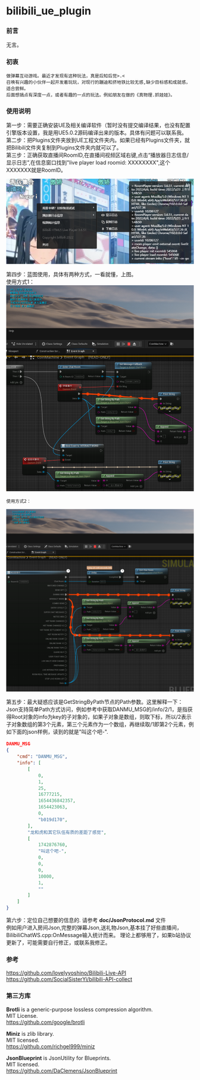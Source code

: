 # bilibili_ue_plugin

### 前言
无言。

### 初衷
    做弹幕互动游戏。最近才发现有这种玩法，真是后知后觉>.< 
    召唤有兴趣的小伙伴一起开发着玩玩，对现行的蹦迪和挤地铁比较无感,缺少目标感和成就感，适合尝鲜。
    后面想搞点有深度一点，或者有趣的一点的玩法。例如朋友在做的《真物理.抓娃娃》。

### ****使用说明****
第一步：需要正确安装UE及相关编译软件（暂时没有提交编译结果，也没有配置引擎版本设置，我是用UE5.0.2源码编译出来的版本。具体有问题可以联系我。  
第二步：把Plugins文件夹放到UE工程文件夹内。如果已经有Plugins文件夹，就把Bilibili文件夹复制到Plugins文件夹内就可以了。  
第三步：正确获取直播间RoomID,在直播间视频区域右键,点击“播放器日志信息/显示日志”,在信息窗口找到"live player load roomid: XXXXXXXX",这个XXXXXXX就是RoomID。  

![roomid获取](https://raw.githubusercontent.com/chironc/bilibili_ue_plugin/main/doc/roomid%E8%8E%B7%E5%8F%96%E6%96%B9%E5%BC%8F.png)

第四步：蓝图使用，具体有两种方式，一看就懂，上图。   
    使用方式1：  
![使用方式1](https://raw.githubusercontent.com/chironc/bilibili_ue_plugin/main/doc/%E4%BD%BF%E7%94%A8%E6%96%B9%E5%BC%8F1.png)

    使用方式2：  
![使用方式1](https://raw.githubusercontent.com/chironc/bilibili_ue_plugin/main/doc/%E4%BD%BF%E7%94%A8%E6%96%B9%E5%BC%8F2.png)

第五步：最大疑惑应该是GetStringByPath节点的Path参数。这里解释一下：  
Json支持简单Path方式访问，例如参考中获取DANMU_MSG的/info/2/1，是指获得Root对象的info为key的子对象的，如果子对象是数组，则取下标，所以/2表示子对象数组的第3个元素，第三个元素作为一个数组，再继续取/1即第2个元素，例如下面的json样例，读到的就是"叫这个吧-".

```json
DANMU_MSG
{
    "cmd": "DANMU_MSG",
    "info": [
        [
            0,
            1,
            25,
            16777215,
            1654436842357,
            1654423063,
            0,
            "b019d170",
        ],
        "龙和虎和其它队伍有质的差距了感觉",
        [
            1742876760,
            "叫这个吧-",
            0,
            0,
            0,
            10000,
            1,
            ""
        ]
    ]
}
```

第六步：定位自己想要的信息的.
请参考 **doc/JsonProtocol.md** 文件  
例如用户进入房间Json,完整的弹幕Json,送礼物Json,基本挂了好些直播间，BilibiliChatWS.cpp:OnMessage输入统计而来。
理论上都够用了，如果b站协议更新了，可能需要自行修正，或联系我修正。

### 参考
https://github.com/lovelyyoshino/Bilibili-Live-API  
https://github.com/SocialSisterYi/bilibili-API-collect

### 第三方库  
  
**Brotli** is a generic-purpose lossless compression algorithm.  
MIT License.  
https://github.com/google/brotli


**Miniz** is zlib library.  
MIT licensed.  
https://github.com/richgel999/miniz

**JsonBlueprint** is JsonUtility for Blueprints.  
MIT licensed.  
https://github.com/DaClemens/JsonBlueprint